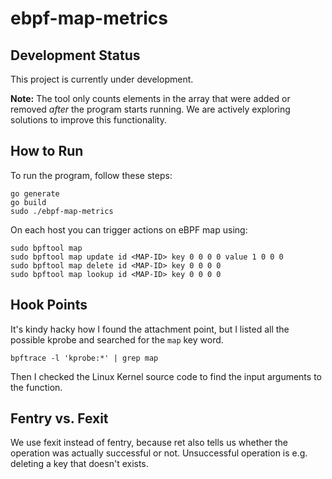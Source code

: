 # ebpf-map-metrics

## Development Status

This project is currently under development.

**Note:** The tool only counts elements in the array that were added or removed *after* the program starts running. We are actively exploring solutions to improve this functionality.

## How to Run

To run the program, follow these steps:

```
go generate
go build
sudo ./ebpf-map-metrics
```

On each host you can trigger actions on eBPF map using:

```
sudo bpftool map
sudo bpftool map update id <MAP-ID> key 0 0 0 0 value 1 0 0 0
sudo bpftool map delete id <MAP-ID> key 0 0 0 0
sudo bpftool map lookup id <MAP-ID> key 0 0 0 0
```

## Hook Points

It's kindy hacky how I found the attachment point, but I listed all the possible kprobe and searched for the `map` key word.

```
bpftrace -l 'kprobe:*' | grep map
```

Then I checked the Linux Kernel source code to find the input arguments to the function.

## Fentry vs. Fexit

We use fexit instead of fentry, because ret also tells us whether the operation was actually successful or not.
Unsuccessful operation is e.g. deleting a key that doesn't exists.
